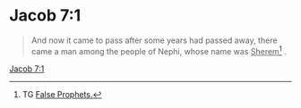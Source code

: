 # Jacob 7:1

> And now it came to pass after some years had passed away, there came a man among the people of Nephi, whose name was <u>Sherem</u>[^a] .

[Jacob 7:1](https://www.churchofjesuschrist.org/study/scriptures/bofm/jacob/7?lang=eng&id=p1#p1)


[^a]: TG [False Prophets.](https://www.churchofjesuschrist.org/study/scriptures/tg/false-prophets?lang=eng)
